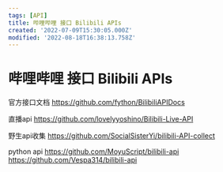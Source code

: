 ```yaml
---
tags: [API]
title: 哔哩哔哩 接口 Bilibili APIs
created: '2022-07-09T15:30:05.000Z'
modified: '2022-08-18T16:38:13.758Z'
---
```


# 哔哩哔哩 接口 Bilibili APIs

官方接口文档
https://github.com/fython/BilibiliAPIDocs

直播api
https://github.com/lovelyyoshino/Bilibili-Live-API

野生api收集
https://github.com/SocialSisterYi/bilibili-API-collect

python api
https://github.com/MoyuScript/bilibili-api
https://github.com/Vespa314/bilibili-api
